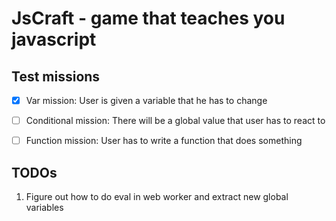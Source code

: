 # JsCraft - game that teaches you javascript

## Test missions

- [x] Var mission:
      User is given a variable that he has to change

- [ ] Conditional mission:
      There will be a global value that user has to react to

- [ ] Function mission:
      User has to write a function that does something

## TODOs

1. Figure out how to do eval in web worker and extract new global variables
